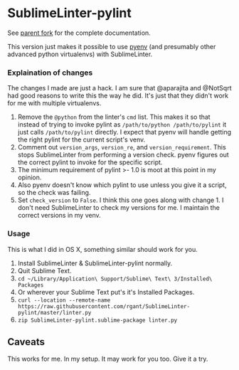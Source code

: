 SublimeLinter-pylint
=========================

See [parent fork](https://github.com/SublimeLinter/SublimeLinter-pylint) for the complete documentation.

This version just makes it possible to use [pyenv](https://github.com/yyuu/pyenv) (and presumably other advanced python virtualenvs) with SublimeLinter.

### Explaination of changes
The changes I made are just a hack. I am sure that @aparajita and @NotSqrt had good reasons to write this the way he did. It's just that they didn't work for me with multiple virtualenvs.

 1. Remove the `@python` from the linter's `cmd` list. This makes it so that instead of trying to invoke pylint as `/path/to/python /path/to/pylint` it just calls `/path/to/pylint` directly. I expect that pyenv will handle getting the right pylint for the current script's venv.
 2. Comment out `version_args`, `version_re`, and `version_requirement`. This stops SublimeLinter from performing a version check. pyenv figures out the correct pylint to invoke for the specific script. 
  1. The minimum requirement of pylint >- 1.0 is moot at this point in my opinion. 
  2. Also pyenv doesn't know which pylint to use unless you give it a script, so the check was failing.
 3. Set `check_version` to `False`. I think this one goes along with change 1. I don't need SublimeLinter to check my versions for me. I maintain the correct versions in my venv.

### Usage
This is what I did in OS X, something similar should work for you.

1. Install SublimeLinter & SublimeLinter-pylint normally.
2. Quit Sublime Text.
2. `cd ~/Library/Application\ Support/Sublime\ Text\ 3/Installed\ Packages`
  1. Or wherever your Sublime Text put's it's Installed Packages.
3. `curl --location --remote-name https://raw.githubusercontent.com/rgant/SublimeLinter-pylint/master/linter.py`
4. `zip SublimeLinter-pylint.sublime-package linter.py`

## Caveats
This works for me. In my setup. It may work for you too. Give it a try.

